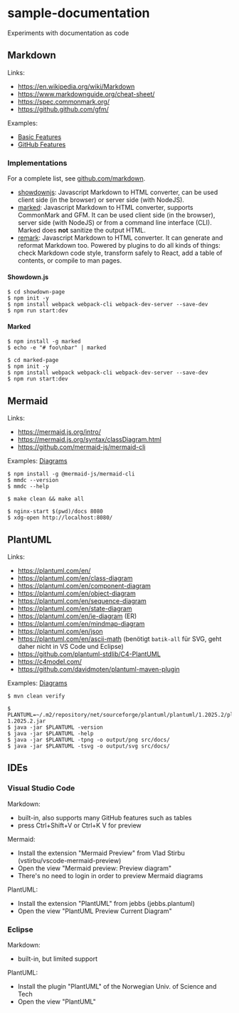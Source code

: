 
# sample-documentation

Experiments with documentation as code

## Markdown

Links: 

- https://en.wikipedia.org/wiki/Markdown
- https://www.markdownguide.org/cheat-sheet/
- https://spec.commonmark.org/
- https://github.github.com/gfm/

Examples:

- [Basic Features](markdown/features-basic.md)
- [GitHub Features](markdown/features-github.md)

### Implementations

For a complete list, see [github.com/markdown](https://github.com/markdown/markdown.github.com/wiki/Implementations).

- [showdownjs](https://github.com/showdownjs/showdown): 
  Javascript Markdown to HTML converter, can be used client side (in the browser) or server side (with NodeJS).
- [marked](https://github.com/markedjs/marked): 
  Javascript Markdown to HTML converter, supports CommonMark and GFM.
  It can be used client side (in the browser), server side (with NodeJS) or from a command line interface (CLI).
  Marked does __not__ sanitize the output HTML.
- [remark](https://github.com/remarkjs/remark):
  Javascript Markdown to HTML converter. It can generate and reformat Markdown too.
  Powered by plugins to do all kinds of things: 
  check Markdown code style, transform safely to React, add a table of contents, or compile to man pages.

#### Showdown.js

~~~
$ cd showdown-page
$ npm init -y
$ npm install webpack webpack-cli webpack-dev-server --save-dev
$ npm run start:dev
~~~

#### Marked

~~~
$ npm install -g marked
$ echo -e "# foo\nbar" | marked

$ cd marked-page
$ npm init -y
$ npm install webpack webpack-cli webpack-dev-server --save-dev
$ npm run start:dev
~~~

## Mermaid

Links:

- https://mermaid.js.org/intro/
- https://mermaid.js.org/syntax/classDiagram.html
- https://github.com/mermaid-js/mermaid-cli

Examples: [Diagrams](mermaid/docs/diagrams.md)

~~~
$ npm install -g @mermaid-js/mermaid-cli
$ mmdc --version
$ mmdc --help
~~~

~~~
$ make clean && make all

$ nginx-start $(pwd)/docs 8080
$ xdg-open http://localhost:8080/
~~~

## PlantUML

Links:

- https://plantuml.com/en/
- https://plantuml.com/en/class-diagram
- https://plantuml.com/en/component-diagram
- https://plantuml.com/en/object-diagram
- https://plantuml.com/en/sequence-diagram
- https://plantuml.com/en/state-diagram
- https://plantuml.com/en/ie-diagram (ER)
- https://plantuml.com/en/mindmap-diagram
- https://plantuml.com/en/json
- https://plantuml.com/en/ascii-math (benötigt `batik-all` für SVG, geht daher nicht in VS Code und Eclipse)
- https://github.com/plantuml-stdlib/C4-PlantUML
- https://c4model.com/
- https://github.com/davidmoten/plantuml-maven-plugin

Examples: [Diagrams](plantuml/docs/diagrams.md)

~~~
$ mvn clean verify
~~~

~~~
$ PLANTUML=~/.m2/repository/net/sourceforge/plantuml/plantuml/1.2025.2/plantuml-1.2025.2.jar
$ java -jar $PLANTUML -version
$ java -jar $PLANTUML -help
$ java -jar $PLANTUML -tpng -o output/png src/docs/
$ java -jar $PLANTUML -tsvg -o output/svg src/docs/
~~~

## IDEs

### Visual Studio Code

Markdown:

- built-in, also supports many GitHub features such as tables
- press Ctrl+Shift+V or Ctrl+K V for preview

Mermaid:

- Install the extension "Mermaid Preview" from Vlad Stirbu (vstirbu/vscode-mermaid-preview)
- Open the view "Mermaid preview: Preview diagram"
- There's no need to login in order to preview Mermaid diagrams

PlantUML:

- Install the extension "PlantUML" from jebbs (jebbs.plantuml)
- Open the view "PlantUML Preview Current Diagram"

### Eclipse

Markdown:

- built-in, but limited support

PlantUML:

- Install the plugin "PlantUML" of the Norwegian Univ. of Science and Tech
- Open the view "PlantUML"
